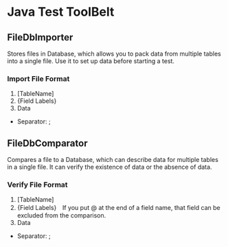 # Java Test ToolBelt

## FileDbImporter

Stores files in Database, which allows you to pack data from multiple tables into a single file. Use it to set up data before starting a test.

### Import File Format

1. [TableName]
2. {Field Labels}
3. Data

* Separator: ;


## FileDbComparator

Compares a file to a Database, which can describe data for multiple tables in a single file. It can verify the existence of data or the absence of data.

### Verify File Format

1. [TableName]
2. {Field Labels}　If you put @ at the end of a field name, that field can be excluded from the comparison.
3. Data

* Separator: ;

